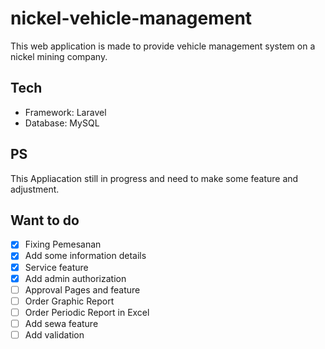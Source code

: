 # nickel-vehicle-management

This web application is made to provide vehicle management system on a nickel mining company.

## Tech

-   Framework: Laravel
-   Database: MySQL

## PS

This Appliacation still in progress and need to make some feature and adjustment.

## Want to do

-   [x] Fixing Pemesanan
-   [x] Add some information details
-   [x] Service feature
-   [x] Add admin authorization
-   [ ] Approval Pages and feature
-   [ ] Order Graphic Report
-   [ ] Order Periodic Report in Excel
-   [ ] Add sewa feature
-   [ ] Add validation
